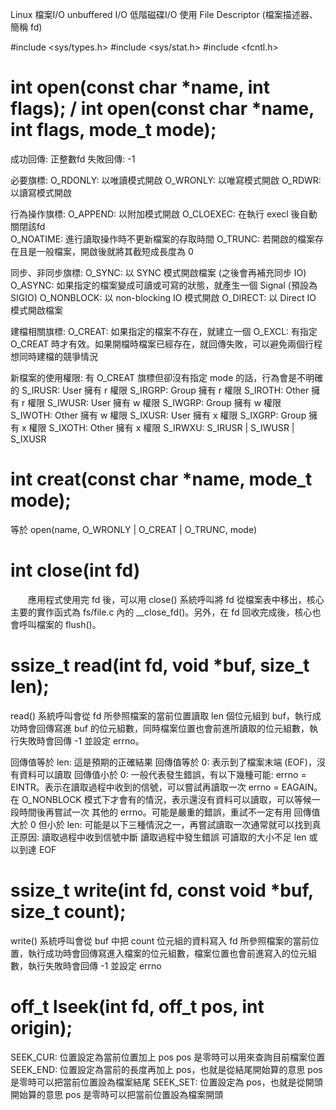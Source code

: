 Linux 檔案I/O    unbuffered I/O  低階磁碟I/O      使用 File Descriptor (檔案描述器、簡稱 fd)

#include <sys/types.h>      #include <sys/stat.h>       #include <fcntl.h>

# int open(const char *name, int flags);  /  int open(const char *name, int flags, mode_t mode);
成功回傳: 正整數fd  失敗回傳: -1

必要旗標:
O_RDONLY: 以唯讀模式開啟    O_WRONLY: 以唯寫模式開啟    O_RDWR: 以讀寫模式開啟

行為操作旗標:
O_APPEND: 以附加模式開啟                            O_CLOEXEC: 在執行 execl 後自動關閉該fd      
O_NOATIME: 進行讀取操作時不更新檔案的存取時間          O_TRUNC: 若開啟的檔案存在且是一般檔案，開啟後就將其截短成長度為 0

同步、非同步旗標:
O_SYNC: 以 SYNC 模式開啟檔案 (之後會再補充同步 IO)
O_ASYNC: 如果指定的檔案變成可讀或可寫的狀態，就產生一個 Signal (預設為 SIGIO)
O_NONBLOCK: 以 non-blocking IO 模式開啟
O_DIRECT: 以 Direct IO 模式開啟檔案

建檔相關旗標:
O_CREAT: 如果指定的檔案不存在，就建立一個
O_EXCL: 有指定 O_CREAT 時才有效。如果開檔時檔案已經存在，就回傳失敗，可以避免兩個行程想同時建檔的競爭情況

新檔案的使用權限: 有 O_CREAT 旗標但卻沒有指定 mode 的話，行為會是不明確的
S_IRUSR: User 擁有 r 權限               S_IRGRP: Group 擁有 r 權限              S_IROTH: Other 擁有 r 權限
S_IWUSR: User 擁有 w 權限               S_IWGRP: Group 擁有 w 權限              S_IWOTH: Other 擁有 w 權限
S_IXUSR: User 擁有 x 權限               S_IXGRP: Group 擁有 x 權限              S_IXOTH: Other 擁有 x 權限
S_IRWXU: S_IRUSR | S_IWUSR | S_IXUSR    

# int creat(const char *name, mode_t mode);
等於 open(name, O_WRONLY | O_CREAT | O_TRUNC, mode)

# int close(int fd) 
　　應用程式使用完 fd 後，可以用 close() 系統呼叫將 fd 從檔案表中移出，核心主要的實作函式為 fs/file.c 內的 __close_fd()。另外，在 fd 回收完成後，核心也會呼叫檔案的 flush()。

# ssize_t read(int fd, void *buf, size_t len);
read() 系統呼叫會從 fd 所參照檔案的當前位置讀取 len 個位元組到 buf，執行成功時會回傳寫進 buf 的位元組數，同時檔案位置也會前進所讀取的位元組數，執行失敗時會回傳 -1 並設定 errno。

回傳值等於 len: 這是預期的正確結果
回傳值等於 0: 表示到了檔案末端 (EOF)，沒有資料可以讀取
回傳值小於 0: 一般代表發生錯誤，有以下幾種可能:
            errno = EINTR。表示在讀取過程中收到的信號，可以嘗試再讀取一次
            errno = EAGAIN。在 O_NONBLOCK 模式下才會有的情況，表示還沒有資料可以讀取，可以等候一段時間後再嘗試一次
            其他的 errno。可能是嚴重的錯誤，重試不一定有用
回傳值大於 0 但小於 len: 可能是以下三種情況之一，再嘗試讀取一次通常就可以找到真正原因:
            讀取過程中收到信號中斷
            讀取過程中發生錯誤
            可讀取的大小不足 len 或以到達 EOF

# ssize_t write(int fd, const void *buf, size_t count);
write() 系統呼叫會從 buf 中把 count 位元組的資料寫入 fd 所參照檔案的當前位置，執行成功時會回傳寫進入檔案的位元組數，檔案位置也會前進寫入的位元組數，執行失敗時會回傳 -1 並設定 errno

# off_t lseek(int fd, off_t pos, int origin);
SEEK_CUR: 位置設定為當前位置加上 pos
            pos 是零時可以用來查詢目前檔案位置
SEEK_END: 位置設定為當前的長度再加上 pos，也就是從結尾開始算的意思
            pos 是零時可以把當前位置設為檔案結尾
SEEK_SET: 位置設定為 pos，也就是從開頭開始算的意思
            pos 是零時可以把當前位置設為檔案開頭

